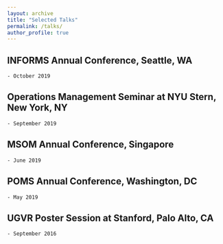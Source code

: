 ```yaml
---
layout: archive
title: "Selected Talks"
permalink: /talks/
author_profile: true
---
```


## INFORMS Annual Conference, Seattle, WA
    - October 2019


## Operations Management Seminar at NYU Stern, New York, NY
    - September 2019


## MSOM Annual Conference, Singapore
    - June 2019


## POMS Annual Conference, Washington, DC
    - May 2019


## UGVR Poster Session at Stanford, Palo Alto, CA
    - September 2016
     
     
<!--
{% if site.talkmap_link == true %}

<p style="text-decoration:underline;"><a href="/talkmap.html">See a map of all the places I've given a talk!</a></p>

{% endif %}

{% for post in site.talks reversed %}
  {% include archive-single-talk.html %}
{% endfor %}
-->
